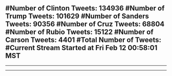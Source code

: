 #Number of Clinton Tweets: 134936
#Number of Trump Tweets: 101629
#Number of Sanders Tweets: 90356
#Number of Cruz Tweets: 68804
#Number of Rubio Tweets: 15122
#Number of Carson Tweets: 4401
#Total Number of Tweets:  
#Current Stream Started at Fri Feb 12 00:58:01 MST
---
---
---
